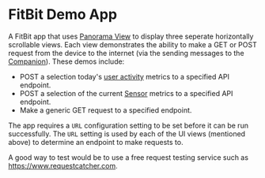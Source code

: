 # FitBit Demo App

A FitBit app that uses [Panorama View](https://dev.fitbit.com/build/guides/user-interface/svg-components/views/#panorama-view) to display three seperate horizontally scrollable views. Each view demonstrates the ability to make a GET or POST request from the device to the internet (via the sending messages to the [Companion](https://dev.fitbit.com/build/guides/companion/)). These demos include:

* POST a selection today's [user activity](https://dev.fitbit.com/build/reference/device-api/user-activity/) metrics to a specified API endpoint.
* POST a selection of the current [Sensor](https://dev.fitbit.com/build/guides/sensors/) metrics to a specified API endpoint.
* Make a generic GET request to a specified endpoint.

The app requires a `URL` configuration setting to be set before it can be run successfully. The `URL` setting is used by each of the UI views (mentioned above) to determine an endpoint to make requests to.

A good way to test would be to use a free request testing service such as https://www.requestcatcher.com.
